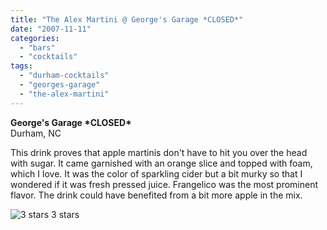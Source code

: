 ```yaml
---
title: "The Alex Martini @ George's Garage *CLOSED*"
date: "2007-11-11"
categories:
  - "bars"
  - "cocktails"
tags:
  - "durham-cocktails"
  - "georges-garage"
  - "the-alex-martini"
---
```


**George's Garage \*CLOSED\***\
Durham, NC

This drink proves that apple martinis don't have to hit you over the head with sugar. It came garnished with an orange slice and topped with foam, which I love. It was the color of sparkling cider but a bit murky so that I wondered if it was fresh pressed juice. Frangelico was the most prominent flavor. The drink could have benefited from a bit more apple in the mix.




<div class="caption">

![3 stars](http://s3.amazonaws.com/thegourmez-wpmedia/2009/02/rating_avocado1.gif "rating_avocado1") 3 stars</div>

